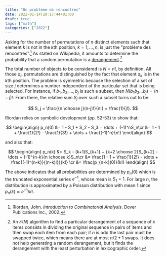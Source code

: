 ```yaml
---
title: "Un problème de rencontres"
date: 2022-01-14T20:17:44+01:00
draft: true
tags: ["math"]
categories: ["2022"]
---
```


Asking for the number of permutations of $n$ distinct elements such that element $k$ is not in the $k$th position, $k=1, \dots, n$, is just the "problème des rencontres".[^1] As stated on Wikipedia, it amounts to determine the probability that a random permutation is a [derangement](https://en.wikipedia.org/wiki/Derangement).[^2]

The total number of objects to be considered is $N=n!$, by definition. All those $a_n$ permutations are distinguished by the fact that element $a_k$ is in the $k$th position. The problem is symmetric because the selection of a set of size $j$ determines a number independent of the particular set that is being selected. For instance, if $b_1, b_2, \dots, b_j$ is such a subset, then $N(b_1b_2\dots b_j) = (n-j)!$. From there, the relative sum $S_j$ over such a subset turns out to be:

$$ S_j = \frac{{n \choose j}(n-j)!}{n!} = \frac{1}{j!}. $$

Riordan relies on symbolic development (pp. 52-53) to show that:

$$
\begin{align}
p_n(0) &= 1 - S_1 + S_2 - S_3 + \dots + (-1)^nS_n\cr
       &= 1 - 1 + \frac{1}{2!} - \frac{1}{3!} + \dots + \frac{(-1)^n}{n!}
\end{align}
$$

and also that:

$$
\begin{align}
p_n(k) &= S_k - (k+1)S_{k+1} + {k+2 \choose 2}S_{k+2} - \dots + (-1)^{n-k}{n \choose k}S_n\cr
       &= \frac{1 - 1 + \frac{1}{2!} - \dots + \frac{(-1)^{n-k}}{(n-k)!}}{k!} \cr
       &= \frac{p_{n-k}(0)}{k!}
\end{align}
$$

The above indicates that all probabilities are determined by $p_n(0)$ which is the truncated exponential series $e^{-1}$, whose mean is $S_1=1$. For large $n$, the distribution is approximated by a Poisson distribution with mean 1 since $p_n(k) \approx e^{-1}/k!$.

[^1]: Riordan, John. _Introduction to Combinatorial Analysis_. Dover Publications Inc., 2002.
[^2]: An $\mathcal{O}(N)$ algorithm to find a particular derangement of a sequence of $n$ items consists in dividing the original sequence in pairs of items and then swap each item from each pair; if $n$ is odd the last pair must be swapped twice, which means there are at most $n/2+1$ swaps. It does not help generating a random derangement, but it finds the derangement with the least perturbation in lexicographic order.
